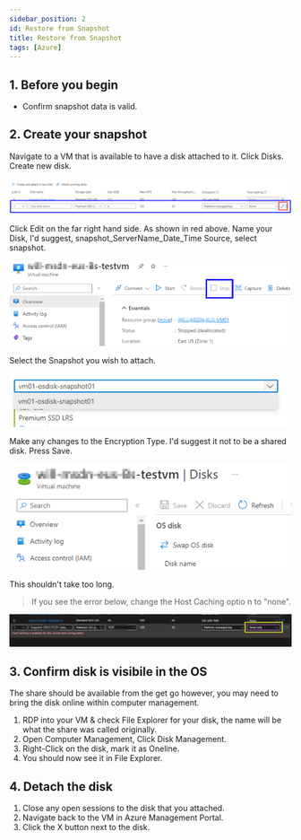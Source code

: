```yaml
---
sidebar_position: 2
id: Restore from Snapshot
title: Restore from Snapshot
tags: [Azure]
---
```



## 1. Before you begin

- Confirm snapshot data is valid.

## 2. Create your snapshot

Navigate to a VM that is available to have a disk attached to it.
Click Disks.
Create new disk.

![Attach the disk](../../static/img/Attach_Disk01.png)

Click Edit on the far right hand side. As shown in red above.
Name your Disk, I'd suggest, snapshot_ServerName_Date_Time
Source, select snapshot.

![Create a new disk2](../../static/img/ReSizeVM-02.png)

Select the Snapshot you wish to attach.

![Select the snapshot](../../static/img/Attach_Disk02_05.png)

Make any changes to the Encryption Type.
I'd suggest it not to be a shared disk.
Press Save.

![Save the changes](../../static/img/Attach_Disk03.png)

This shouldn't take too long.

> If you see the error below, change the Host Caching optio
n to "none".

![Host Caching error](../../static/img/Detach_Disk_Error01.png)

## 3. Confirm disk is visibile in the OS

The share should be available from the get go however, you may need to bring the disk online within computer management.

1. RDP into your VM & check File Explorer for your disk, the name will be what the share was called originally.
2. Open Computer Management, Click Disk Management.
3. Right-Click on the disk, mark it as Oneline.
4. You should now see it in File Explorer.

## 4. Detach the disk

1. Close any open sessions to the disk that you attached.
2. Navigate back to the VM in Azure Management Portal.
3. Click the X button next to the disk.
